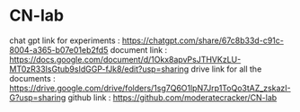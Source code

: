 # CN-lab

chat gpt link for experiments : https://chatgpt.com/share/67c8b33d-c91c-8004-a365-b07e01eb2fd5
document link : https://docs.google.com/document/d/1Okx8apvPsJTHVKzLU-MT0zR33IsGtub9sIdGGP-fJk8/edit?usp=sharing
drive link for all the documents : https://drive.google.com/drive/folders/1sg7Q6O1lpN7Jrp1ToQo3tAZ_zskazI-G?usp=sharing
github link : https://github.com/moderatecracker/CN-lab
